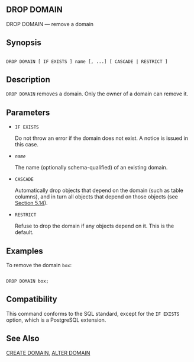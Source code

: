 ## DROP DOMAIN

DROP DOMAIN — remove a domain

## Synopsis

```

DROP DOMAIN [ IF EXISTS ] name [, ...] [ CASCADE | RESTRICT ]
```

## Description

`DROP DOMAIN` removes a domain. Only the owner of a domain can remove it.

## Parameters

* `IF EXISTS`

    Do not throw an error if the domain does not exist. A notice is issued in this case.

* *`name`*

    The name (optionally schema-qualified) of an existing domain.

* `CASCADE`

    Automatically drop objects that depend on the domain (such as table columns), and in turn all objects that depend on those objects (see [Section 5.14](ddl-depend "5.14. Dependency Tracking")).

* `RESTRICT`

    Refuse to drop the domain if any objects depend on it. This is the default.

## Examples

To remove the domain `box`:

```

DROP DOMAIN box;
```

## Compatibility

This command conforms to the SQL standard, except for the `IF EXISTS` option, which is a PostgreSQL extension.

## See Also

[CREATE DOMAIN](sql-createdomain "CREATE DOMAIN"), [ALTER DOMAIN](sql-alterdomain "ALTER DOMAIN")